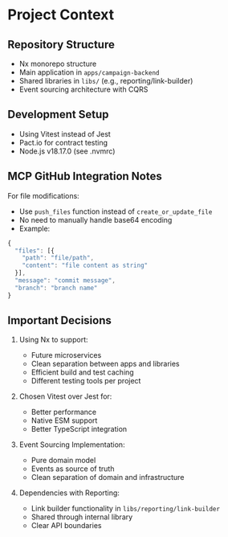 # Project Context

## Repository Structure
- Nx monorepo structure
- Main application in `apps/campaign-backend`
- Shared libraries in `libs/` (e.g., reporting/link-builder)
- Event sourcing architecture with CQRS

## Development Setup
- Using Vitest instead of Jest
- Pact.io for contract testing
- Node.js v18.17.0 (see .nvmrc)

## MCP GitHub Integration Notes
For file modifications:
- Use `push_files` function instead of `create_or_update_file`
- No need to manually handle base64 encoding
- Example:
```typescript
{
  "files": [{
    "path": "file/path",
    "content": "file content as string"
  }],
  "message": "commit message",
  "branch": "branch name"
}
```

## Important Decisions
1. Using Nx to support:
   - Future microservices
   - Clean separation between apps and libraries
   - Efficient build and test caching
   - Different testing tools per project

2. Chosen Vitest over Jest for:
   - Better performance
   - Native ESM support
   - Better TypeScript integration

3. Event Sourcing Implementation:
   - Pure domain model
   - Events as source of truth
   - Clean separation of domain and infrastructure

4. Dependencies with Reporting:
   - Link builder functionality in `libs/reporting/link-builder`
   - Shared through internal library
   - Clear API boundaries